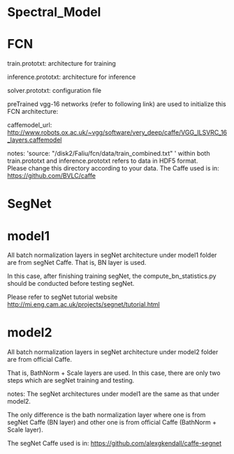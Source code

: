 # Spectral_Model

  # FCN
  train.prototxt: architecture for training

  inference.prototxt: architecture for inference

  solver.prototxt: configuration file

  preTrained vgg-16 networks (refer to following link) are used to initialize this FCN architecture:

  caffemodel_url: http://www.robots.ox.ac.uk/~vgg/software/very_deep/caffe/VGG_ILSVRC_16_layers.caffemodel


  notes:
  'source: "/disk2/Faliu/fcn/data/train_combined.txt" ' within both train.prototxt and inference.prototxt refers to data in HDF5 format.     
  Please change this directory according to your data. The Caffe used is in: https://github.com/BVLC/caffe


  # SegNet
  # model1
  All batch normalization layers in segNet architecture under model1 folder are from segNet Caffe. That is, BN layer is used. 

  In this case, after finishing training segNet, the compute_bn_statistics.py should be conducted before testing segNet.

  Please refer to segNet tutorial website http://mi.eng.cam.ac.uk/projects/segnet/tutorial.html

  # model2
  All batch normalization layers in segNet architecture under model2 folder are from official Caffe.

  That is, BathNorm + Scale layers are used. In this case, there are only two steps which are segNet training and testing.

  notes: The segNet architectures under model1 are the same as that under model2. 

  The only difference is the bath normalization layer where one is from segNet Caffe (BN layer) and other one is from official Caffe (BathNorm + Scale layer). 

  The segNet Caffe used is in: https://github.com/alexgkendall/caffe-segnet

